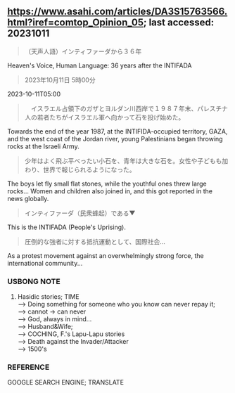 ## https://www.asahi.com/articles/DA3S15763566.html?iref=comtop_Opinion_05; last accessed: 20231011

> （天声人語）インティファーダから３６年

Heaven's Voice, Human Language: 36 years after the INTIFADA

> 2023年10月11日 5時00分

2023-10-11T05:00

>　イスラエル占領下のガザとヨルダン川西岸で１９８７年末、パレスチナ人の若者たちがイスラエル軍へ向かって石を投げ始めた。

Towards the end of the year 1987, at  the INTIFIDA-occupied territory, GAZA, and the west coast of the Jordan river, young Palestinians began throwing rocks at the Israeli Army. 

> 少年はよく飛ぶ平べったい小石を、青年は大きな石を。女性や子どもも加わり、世界で報じられるようになった。

The boys let fly small flat stones, while the youthful ones threw large rocks... Women and children also joined in, and this got reported in the news globally.  

> インティファーダ（民衆蜂起）である▼

This is the INTIFADA (People's Uprising).

> 圧倒的な強者に対する抵抗運動として、国際社会…

As a protest movement against an overwhelmingly strong force, the international community...

### USBONG NOTE

1) Hasidic stories; TIME<br/>
--> Doing something for someone who you know can never repay it;<br/>
--> cannot -> can never<br/>
--> God, always in mind...<br/>
--> Husband&Wife; <br/>
--> COCHING, F.'s Lapu-Lapu stories<br/>
--> Death against the Invader/Attacker<br/>
--> 1500's

### REFERENCE

GOOGLE SEARCH ENGINE; TRANSLATE
